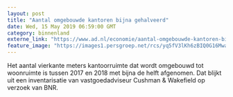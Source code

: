 ```yaml
---
layout: post
title: "Aantal omgebouwde kantoren bijna gehalveerd"
date: Wed, 15 May 2019 06:59:00 GMT
category: binnenland
externe_link: "https://www.ad.nl/economie/aantal-omgebouwde-kantoren-bijna-gehalveerd~a484b321/"
feature_image: "https://images1.persgroep.net/rcs/yq5fV3lKh6zBIQ0G16MwaltSXtw/diocontent/107579124/_fitwidth/400/?appId=21791a8992982cd8da851550a453bd7f&quality=0.7"
---
```


Het aantal vierkante meters kantoorruimte dat wordt omgebouwd tot woonruimte is tussen 2017 en 2018 met bijna de helft afgenomen. Dat blijkt uit een inventarisatie van vastgoedadviseur Cushman & Wakefield op verzoek van BNR.
